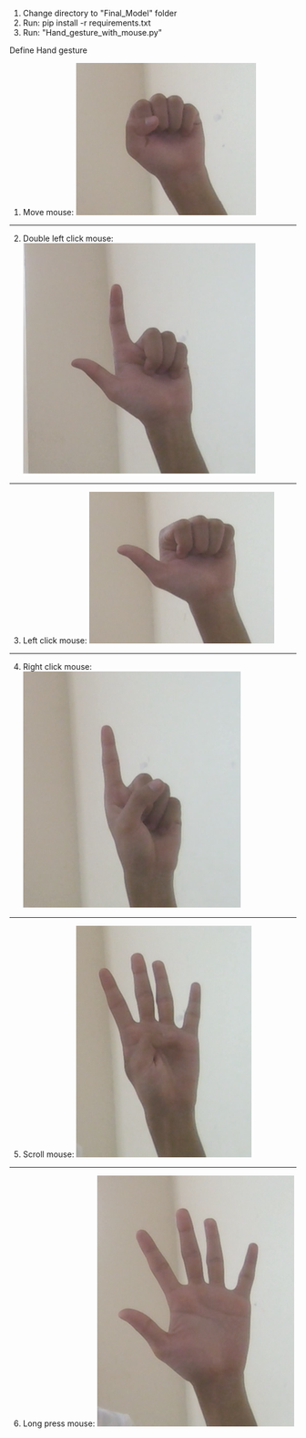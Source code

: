 1. Change directory to "Final_Model" folder
2. Run: pip install -r requirements.txt
3. Run: "Hand_gesture_with_mouse.py"

Define Hand gesture
1. Move mouse: ![plot](./image/Move_mouse.png)
-----------------------------------------------
2. Double left click mouse: ![plot](./image/Double_left_mouse.png)
-----------------------------------------------
3. Left click mouse: ![plot](./image/Left_mouse.png)
-----------------------------------------------
4. Right click mouse: ![plot](./image/Right_mouse.png)
-----------------------------------------------
5. Scroll mouse: ![plot](./image/Scroll_mouse.png)
-----------------------------------------------
6. Long press mouse: ![plot](./image/Long_press_mouse.png)





